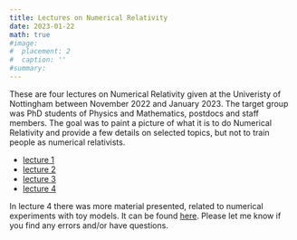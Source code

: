 ```yaml
---
title: Lectures on Numerical Relativity
date: 2023-01-22
math: true
#image:
#  placement: 2
#  caption: ''
#summary: 
---
```


These are four lectures on Numerical Relativity given at the
Univeristy of Nottingham between November 2022 and January 2023. The
target group was PhD students of Physics and Mathematics, postdocs and
staff members. The goal was to paint a picture of what it is to do
Numerical Relativity and provide a few details on selected topics, but
not to train people as numerical relativists.

+ [lecture 1](./lec1.pdf)
+ [lecture 2](./lec2.pdf)
+ [lecture 3](./lec3.pdf)
+ [lecture 4](./lec4.pdf)

In lecture 4 there was more material presented, related to numerical
experiments with toy models. It can be found
[here](./numerics). Please let me know if you find any errors and/or
have questions.